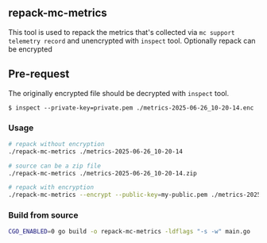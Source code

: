 ## repack-mc-metrics
This tool is used to repack the metrics that's collected via `mc support telemetry record` and unencrypted with `inspect` tool.
Optionally repack can be encrypted

## Pre-request
The originally encrypted file should be decrypted with `inspect` tool.
```
$ inspect --private-key=private.pem ./metrics-2025-06-26_10-20-14.enc
```

### Usage
```bash
# repack without encryption
./repack-mc-metrics ./metrics-2025-06-26_10-20-14

# source can be a zip file
./repack-mc-metrics ./metrics-2025-06-26_10-20-14.zip

# repack with encryption
./repack-mc-metrics --encrypt --public-key=my-public.pem ./metrics-2025-06-26_10-20-14
```

### Build from source
```bash
CGO_ENABLED=0 go build -o repack-mc-metrics -ldflags "-s -w" main.go
```
